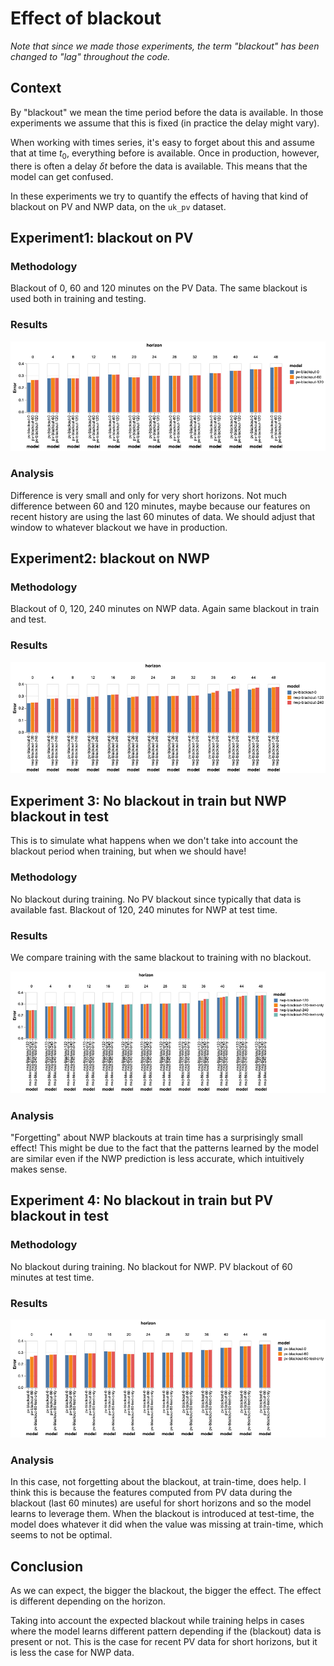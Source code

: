 # Effect of blackout

*Note that since we made those experiments, the term "blackout" has been changed to "lag" throughout the code.*


## Context

By "blackout" we mean the time period before the data is available.
In those experiments we assume that this is fixed (in practice the delay might vary).

When working with times series, it's easy to forget about this and assume that at time $t_0$, everything before is available.
Once in production, however, there is often a delay $\delta t$ before the data is available.
This means that the model can get confused.

In these experiments we try to quantify the effects of having that kind of blackout on PV and NWP
data, on the `uk_pv` dataset.



## Experiment1: blackout on PV

### Methodology

Blackout of 0, 60 and 120 minutes on the PV Data.
The same blackout is used both in training and testing.


### Results

![PV blackout results chart](pv_blackout.png)


### Analysis

Difference is very small and only for very short horizons.
Not much difference between 60 and 120 minutes, maybe because our features on recent history are using the last 60 minutes of data.
We should adjust that window to whatever blackout we have in production.



## Experiment2: blackout on NWP

### Methodology

Blackout of 0, 120, 240 minutes on NWP data.
Again same blackout in train and test.

### Results

![NWP blackout results chart](nwp_blackout.png)



## Experiment 3: No blackout in train but NWP blackout in test

This is to simulate what happens when we don't take into account the blackout period when training,
but when we should have!

### Methodology

No blackout during training.
No PV blackout since typically that data is available fast.
Blackout of 120, 240 minutes for NWP at test time.

### Results

We compare training with the same blackout to training with no blackout.

![blackout in test results chart](blackout_test.png)

### Analysis

"Forgetting" about NWP blackouts at train time has a surprisingly small effect!
This might be due to the fact that the patterns learned by the model are similar even if the
NWP prediction is less accurate, which intuitively makes sense. 



## Experiment 4: No blackout in train but PV blackout in test

### Methodology

No blackout during training.
No blackout for NWP.
PV blackout of 60 minutes at test time.

### Results

![blackout in test PV results chart](blackout_test_pv.png)

### Analysis

In this case, not forgetting about the blackout, at train-time, does help.
I think this is because the features computed from PV data during the blackout (last 60 minutes)
are useful for short horizons and so the model learns to leverage them.
When the blackout is introduced at test-time, the model does whatever it did when the value was
missing at train-time, which seems to not be optimal.


## Conclusion

As we can expect, the bigger the blackout, the bigger the effect.
The effect is different depending on the horizon.

Taking into account the expected blackout while training helps in cases where the model learns
different pattern depending if the (blackout) data is present or not. This is the case for recent PV
data for short horizons, but it is less the case for NWP data.
